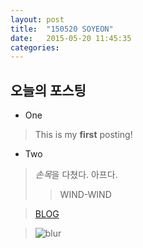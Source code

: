 ```yaml
---
layout: post
title:  "150520 SOYEON"
date:   2015-05-20 11:45:35
categories: 
---
```


## 오늘의 포스팅

* One 
>This is my **first** posting! 
>
- Two
>*손목*을 다쳤다. 아프다. 
>
>>WIND-WIND
>

>[BLOG](https://kut-fashion.github.io/)

>![blur](http://www.elisarusso.com/wp-content/uploads/2013/01/blur_bg_band.jpg)